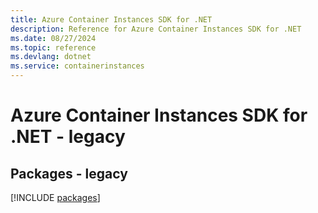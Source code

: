 ```yaml
---
title: Azure Container Instances SDK for .NET
description: Reference for Azure Container Instances SDK for .NET
ms.date: 08/27/2024
ms.topic: reference
ms.devlang: dotnet
ms.service: containerinstances
---
```

# Azure Container Instances SDK for .NET - legacy
## Packages - legacy
[!INCLUDE [packages](container-instances-index.md)]